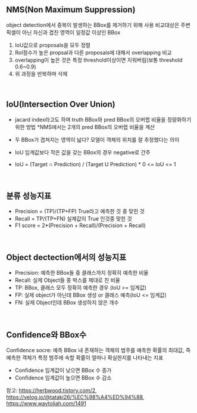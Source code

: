 ## NMS(Non Maximum Suppression)
object detection에서 중복이 발생하는 BBox를 제거하기 위해 사용
비교대상은 주변 픽셀이 아닌 자신과 겹친 영역이 일정값 이상인 BBox
1. IoU값으로 proposals을 모두 정렬
2. RoI점수가 높은 propsal과 다른 proposals에 대해서 overlapping 비교
3. overlapping이 높은 것은 특정 threshold이상이면 지워버림(보통 threshold 0.6~0.9)
4. 위 과정을 반복하며 삭제

</br>

## IoU(Intersection Over Union)
- jacard index라고도 하며 truth BBox와 pred BBox의 오버랩 비율을 정량화하기 위한 방법 *NMS에서는 2개의 pred BBox의 오버랩 비율을 계산
- 두 BBox가 겹쳐지는 영역이 넓다? 모델이 객체의 위치를 잘 추정했다는 의미
- IoU 임계값보다 작은 값을 갖는 BBox의 경우 negative로 간주


- IoU = (Target ∩ Prediction) / (Target U Prediction)  * 0 <= IoU <= 1

</br>

## 분류 성능지표
- Precision = (TP)/(TP+FP) True라고 예측한 것 중 맞힌 것
- Recall = TP/(TP+FN) 실제값이 True 인것중 맞힌 것
- F1 score = 2*(Precision + Recall)/(Precision + Recall)

</br>

## Object dectection에서의 성능지표
- Precision: 예측한 BBox들 중 클래스까지 정확히 예측한 비율
- Recall: 실제 Object들 중 박스를 제대로 친 비율
- TP: BBox, 클래스 모두 정확히 예측한 경우 (IoU >= 임계값)
- FP: 실제 object가 아닌데 BBox 생성 or 클래스 예측(IoU <= 임계값)
- FN: 실제 Object인데 BBox 생성하지 않은 개수
</br>

## Confidence와 BBox수
Confidence socre: 예측 BBox 내 존재하는 객체의 범주를 예측한 확률의 최대값, 즉 예측한 객체가 특정 범주에 속할 확률이 얼마나 확실한지를 나타내는 지표
- Confidence 임계값이 낮으면 BBox 수 증가
- Confidence 임계값이 높으면 BBox 수 감소




참고: https://herbwood.tistory.com/2, https://velog.io/@tataki26/%EC%98%A4%ED%94%88, https://www.waytoliah.com/1491
